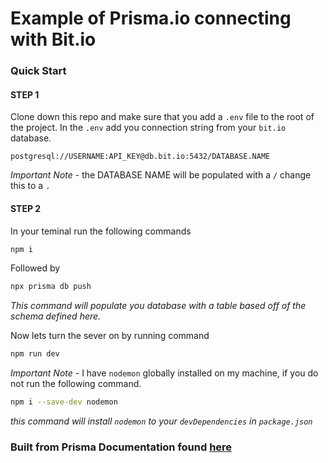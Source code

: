 # Example of Prisma.io connecting with Bit.io


### Quick Start

#### STEP 1
Clone down this repo and make sure that you add a `.env` file to the root of the project.
In the `.env` add you connection string from your `bit.io` database.

```
postgresql://USERNAME:API_KEY@db.bit.io:5432/DATABASE.NAME
```

*Important Note* - the DATABASE NAME will be populated with a `/` change this to a `.`
#### STEP 2
In your teminal run the following commands
```bash
npm i
```
Followed by 

```bash
npx prisma db push
```
_This command will populate you database with a table based off of the schema defined here._

Now lets turn the sever on by running command
```bash
npm run dev
```

*Important Note* - I have `nodemon` globally installed on my machine, if you do not run the following command.
```bash
npm i --save-dev nodemon
```
_this command will install `nodemon` to your `devDependencies` in `package.json`_

### Built from Prisma Documentation found [here](https://www.prisma.io/docs/getting-started/setup-prisma/add-to-existing-project/relational-databases-node-postgres)